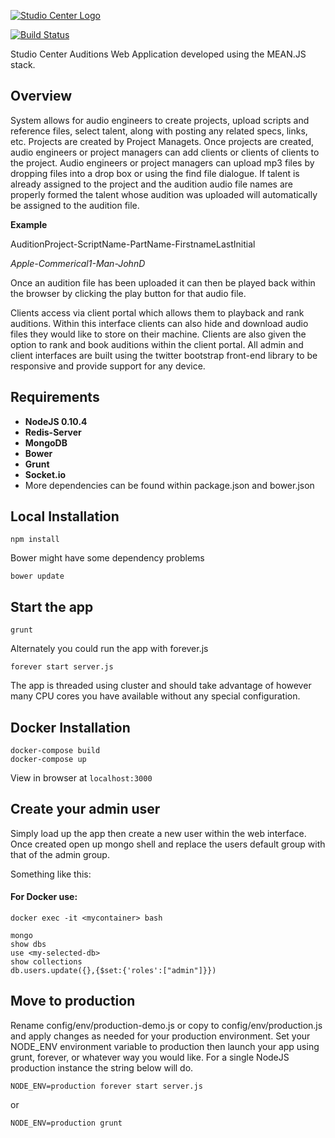 [![Studio Center Logo](https://studiocenter.com/sites/default/files/homepage-header.png)](https://studiocenter.com/)

[![Build Status](https://travis-ci.org/Studio-Center/sc-auditions.svg?branch=master)](https://travis-ci.org/Studio-Center/sc-auditions)

Studio Center Auditions Web Application developed using the MEAN.JS stack.

## Overview

System allows for audio engineers to create projects, upload scripts and reference files, select talent, along with posting any related specs, links, etc. Projects are created by Project Managets. Once projects are created, audio engineers or project managers can add clients or clients of clients to the project. Audio engineers or project managers can upload mp3 files by dropping files into a drop box or using the find file dialogue. If talent is already assigned to the project and the audition audio file names are properly formed the talent whose audition was uploaded will automatically be assigned to the audition file.

**Example**

AuditionProject-ScriptName-PartName-FirstnameLastInitial

*Apple-Commerical1-Man-JohnD*

Once an audition file has been uploaded it can then be played back within the browser by clicking the play button for that audio file.

Clients access via client portal which allows them to playback and rank auditions. Within this interface clients can also hide and download audio files they would like to store on their machine. Clients are also given the option to rank and book auditions within the client portal. All admin and client interfaces are built using the twitter bootstrap front-end library to be responsive and provide support for any device.

## Requirements

- **NodeJS 0.10.4**
- **Redis-Server**
- **MongoDB**
- **Bower**
- **Grunt**
- **Socket.io**
- More dependencies can be found within package.json and bower.json

## Local Installation

```
npm install
```

Bower might have some dependency problems

```
bower update
```

## Start the app

```
grunt
```

Alternately you could run the app with forever.js

```
forever start server.js
```

The app is threaded using cluster and should take advantage of however many CPU cores you have available without any special configuration.

## Docker Installation

```
docker-compose build
docker-compose up
```

View in browser at `localhost:3000`





## Create your admin user

Simply load up the app then create a new user within the web interface. Once created open up mongo shell and replace the users default group with that of the admin group.

Something like this:

#### For Docker use:

`docker exec -it <mycontainer> bash`

```
mongo
show dbs
use <my-selected-db>
show collections
db.users.update({},{$set:{'roles':["admin"]}})
```

## Move to production

Rename config/env/production-demo.js or copy to config/env/production.js and apply changes as needed for your production environment. Set your NODE_ENV environment variable to production then launch your app using grunt, forever, or whatever way you would like. For a single NodeJS production instance the string below will do.

```
NODE_ENV=production forever start server.js
```

or

```
NODE_ENV=production grunt
```

